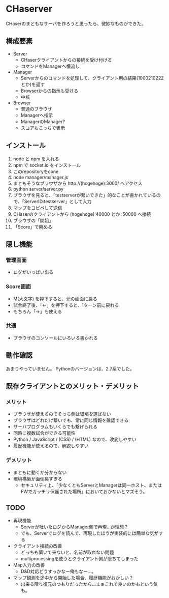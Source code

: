 CHaserver
=========

CHaserのまともなサーバを作ろうと思ったら、微妙なものができた。


## 構成要素

* Server
    - CHaserクライアントからの接続を受け付ける
	- コマンドをManagerへ横流し
* Manager
    - Serverからのコマンドを処理して、クライアント用の結果(1000210222 とか)を返す
	- Browserからの指示も受ける
	- 中核
* Browser
    - 普通のブラウザ
	- Managerへ指示
	- ManagerのManager?
	- スコアもこっちで表示


## インストール

1. node と npm を入れる
2. npm で socket.io をインストール
3. このrepositoryをcone
4. node manager/manager.js
5. まともそうなブラウザから http://(hogehoge):3000/ へアクセス
6. python server/server.py
7. ブラウザを見ると、「testserverが繋いできた」的なことが書かれているので、「ServerID:testserver」として入力
8. マップをコピペして送信
9. CHaserのクライアントから (hogehoge):40000 とか :50000 へ接続
10. ブラウザの「開始」
11. 「Score」で眺める

## 隠し機能

### 管理画面

* ログがいっぱい出る

### Score画面

* M(大文字) を押下すると、元の画面に戻る
* 試合終了後、「←」を押下すると、1ターン前に戻れる
* もちろん「→」も使える

### 共通

* ブラウザのコンソールにいろいろ書かれる


## 動作確認

あまりやっていません。
Pythonのバージョンは、2.7系でした。


## 既存クライアントとのメリット・デメリット

### メリット

* ブラウザが使えるのでそっち側は環境を選ばない
* ブラウザはどれだけ繋いでも、常に同じ情報を確認できる
* サーバプログラムもいくらでも繋げられる
* 同時に複数試合ができる可能性
* Python / JavaScript / (CSS) / (HTML) なので、改変しやすい
* 履歴機能が使えるので、解説しやすい

### デメリット

* まともに動くか分からない
* 環境構築が面倒臭すぎる
    - セキュリティ上、「少なくともServerとManagerは同一ホスト、またはFWでガッチリ保護された場所」においておかないとマズそう。	


## TODO
* 再現機能
   - Serverが吐いたログからManager側で再現…が理想？
   - でも、Serverでログを読んで、再現したほうが実装的には簡単な気がする
* クライアント接続の改善
   - どっちも繋いで来ないと、名前が取れない問題
   - multiprocessingを使うとクライアント側が堕ちてしまった
* Map入力の改善
   - D&D対応どうすっかなー俺もなー…。
* マップ観測を途中から開始した場合、履歴機能がおかしい？
   - 出来る限り復元のつもりだったから…まぁこれで良いのかもという気も。